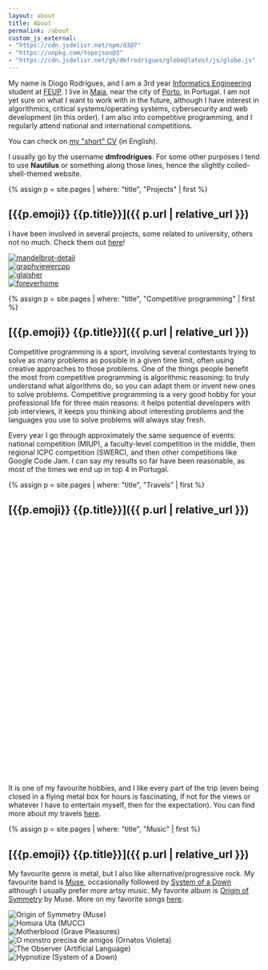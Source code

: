 ```yaml
---
layout: about
title: About
permalink: /about
custom_js_external:
- "https://cdn.jsdelivr.net/npm/d3@7"
- "https://unpkg.com/topojson@3"
- "https://cdn.jsdelivr.net/gh/dmfrodrigues/globe@latest/js/globe.js"
---
```


My name is Diogo Rodrigues, and I am a 3rd year [Informatics Engineering](https://sigarra.up.pt/feup/en/cur_geral.cur_view?pv_curso_id=742) student at [FEUP](https://sigarra.up.pt/feup/en/WEB_PAGE.INICIAL). I live in [Maia](https://en.wikipedia.org/wiki/Maia,_Portugal), near the city of [Porto](https://en.wikipedia.org/wiki/Porto), in Portugal. I am not yet sure on what I want to work with in the future, although I have interest in algorithmics, critical systems/operating systems, cybersecurity and web development (in this order). I am also into competitive programming, and I regularly attend national and international competitions.

You can check on [my "short" CV](https://github.com/dmfrodrigues/cv/releases/latest/download/CV_DR_en.pdf) (in English).

I usually go by the username **dmfrodrigues**. For some other purposes I tend to use **Nautilus** or something along those lines, hence the slightly coiled-shell-themed website.

<div class="masonry-vertical">
<div markdown="1">

{% assign p = site.pages | where: "title", "Projects" | first %}
## [{{p.emoji}} {{p.title}}]({{ p.url | relative_url }})

I have been involved in several projects, some related to university, others not no much. Check them out [here](/projects)!

<div class="projects-grid-container">
<div><a href="/projects"><img src="https://i.imgur.com/69YCcZ8m.png" alt="mandelbrot-detail"></a></div>
<div><a href="/projects"><img src="https://i.imgur.com/zAOwCGem.png" alt="graphviewercpp"></a></div>
<div><a href="/projects"><img src="https://i.imgur.com/PiqStSQm.jpg" alt="glaisher"></a></div>
<div><a href="/projects"><img src="https://i.imgur.com/Y7H4LZlm.png" alt="foreverhome"></a></div>
</div>

</div>
<div markdown="1">

{% assign p = site.pages | where: "title", "Competitive programming" | first %}
## [{{p.emoji}} {{p.title}}]({{ p.url | relative_url }})

Competitive programming is a sport, involving several contestants trying to solve as many problems as possible in a given time limit, often using creative approaches to those problems. One of the things people benefit the most from competitive programming is algorithmic reasoning: to truly understand what algorithms do, so you can adapt them or invent new ones to solve problems. Competitive programming is a very good hobby for your professional life for three main reasons: it helps potential developers with job interviews, it keeps you thinking about interesting problems and the languages you use to solve problems will always stay fresh.

Every year I go through approximately the same sequence of events: national competition (MIUP), a faculty-level competition in the middle, then regional ICPC competition (SWERC), and then other competitions like Google Code Jam. I can say my results so far have been reasonable, as most of the times we end up in top 4 in Portugal. 

</div>
<div markdown="1">

{% assign p = site.pages | where: "title", "Travels" | first %}
## [{{p.emoji}} {{p.title}}]({{ p.url | relative_url }})

<svg id="globe" class="globe center" viewBox="0 0 400 400"></svg>
<script>
window.addEventListener("load", async function(){
    let globe = new Globe("svg#globe", 400);
    globe.rotation = [0, -10, 0];
    await globe.initialize();

    globe.nativeCountry("Portugal");

    {% for country in site.data.locations_visited.countries %}
        globe.highlightCountry("{{country.country}}");
    {% endfor %}

    globe.enableDrag();

    globe.registerRotation(10, 0.002);
});
</script>

It is one of my favourite hobbies, and I like every part of the trip (even being closed in a flying metal box for hours is fascinating, if not for the views or whatever I have to entertain myself, then for the expectation). You can find more about my travels [here](/travels).

</div>
<div markdown="1">

{% assign p = site.pages | where: "title", "Music" | first %}
## [{{p.emoji}} {{p.title}}]({{ p.url | relative_url }})

My favourite genre is metal, but I also like alternative/progressive rock. My favourite band is [Muse](https://en.wikipedia.org/wiki/Muse_(band)), occasionally followed by [System of a Down](https://en.wikipedia.org/wiki/System_of_a_Down) although I usually prefer more artsy music. My favorite album is [Origin of Symmetry](https://en.wikipedia.org/wiki/Origin_of_Symmetry) by Muse. More on my favorite songs [here](/music).

<div class="music-grid-container">
    <div><img src="https://i.imgur.com/r9WtLzut.jpg" alt="Origin of Symmetry (Muse)"></div>
    <div><img src="https://i.imgur.com/ltV9mEbt.jpg" alt="Homura Uta (MUCC)"></div>
    <div><img src="https://i.imgur.com/ePOeitUt.jpg" alt="Motherblood (Grave Pleasures)"></div>
    <div><img src="https://i.imgur.com/m6O9XK8t.gif" alt="O monstro precisa de amigos (Ornatos Violeta)"></div>
    <div><img src="https://i.imgur.com/PrMvcEqt.jpg" alt="The Observer (Artificial Language)"></div>
    <div><img src="https://i.imgur.com/3xyfXrEt.jpg" alt="Hypnotize (System of a Down)"></div>
</div>

</div>
</div>
